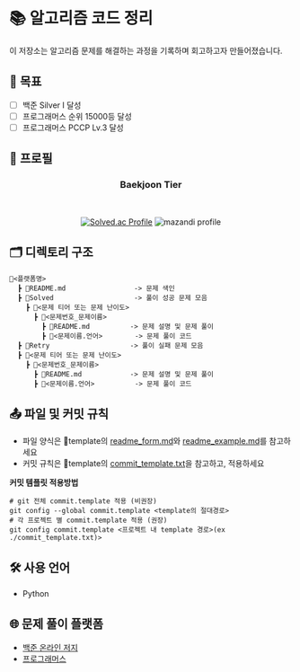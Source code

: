 <h1>📚 알고리즘 코드 정리</h1>

이 저장소는 알고리즘 문제를 해결하는 과정을 기록하며 회고하고자 만들어졌습니다.

<h2>🎯 목표</h2>

- [ ] 백준 Silver I 달성
- [ ] 프로그래머스 순위 15000등 달성
- [ ] 프로그래머스 PCCP Lv.3 달성

<h2>🪪 프로필</h2>

<div align=center>
  
<h3>Baekjoon Tier</h3><br>

[![Solved.ac Profile](http://mazassumnida.wtf/api/v2/generate_badge?boj=eastglowing)](https://solved.ac/eastglowing/) 
![mazandi profile](http://mazandi.herokuapp.com/api?handle={handle}&theme=warm)

</div>

<h2>🗂️ 디렉토리 구조</h2>

```
📂<플랫폼명>
  ┣ 📜README.md                 -> 문제 색인
  ┣ 📂Solved                    -> 풀이 성공 문제 모음
    ┣ 📂<문제 티어 또는 문제 난이도>
      ┣ 📂<문제번호_문제이름>
        ┣ 📜README.md          -> 문제 설명 및 문제 풀이
        ┣ 📜<문제이름.언어>        -> 문제 풀이 코드
  ┣ 📂Retry                    -> 풀이 실패 문제 모음
  ┣ 📂<문제 티어 또는 문제 난이도>
    ┣ 📂<문제번호_문제이름>
      ┣ 📜README.md            -> 문제 설명 및 문제 풀이
      ┣ 📜<문제이름.언어>          -> 문제 풀이 코드
```
<h2>📤 파일 및 커밋 규칙</h2>

- 파일 양식은 📂template의 [readme_form.md](https://github.com/godjumo/study.algorithm/blob/main/template/readme_form.md)와 [readme_example.md](https://github.com/godjumo/study.algorithm/blob/main/template/readme_example.md)를 참고하세요
- 커밋 규칙은 📂template의 [commit_template.txt](https://github.com/godjumo/study.algorithm/blob/main/commit_template.txt)을 참고하고, 적용하세요

**커밋 템플릿 적용방법**
```shell
# git 전체 commit.template 적용 (비권장)
git config --global commit.template <template의 절대경로>
# 각 프로젝트 별 commit.template 적용 (권장)
git config commit.template <프로젝트 내 template 경로>(ex ./commit_template.txt)>
```
<h2>🛠️ 사용 언어</h2>

- Python

<h2>🌐 문제 풀이 플랫폼</h2>

- [백준 온라인 저지](https://www.acmicpc.net/)
- [프로그래머스](https://school.programmers.co.kr/learn/challenges?order=recent)
